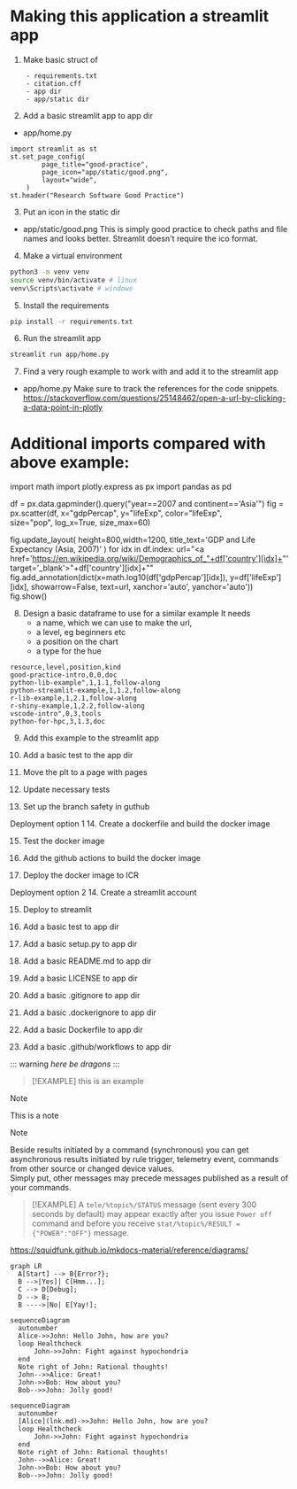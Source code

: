 # Making this application a streamlit app

1. Make basic struct of
```
    - requirements.txt
    - citation.cff
    - app dir
    - app/static dir
```

2. Add a basic streamlit app to app dir
- app/home.py
```
import streamlit as st
st.set_page_config(
        page_title="good-practice",
        page_icon="app/static/good.png",
        layout="wide",
    )
st.header("Research Software Good Practice")
```

3. Put an icon in the static dir
- app/static/good.png
This is simply good practice to check paths and file names and looks better. Streamlit doesn't require the ico format.

4. Make a virtual environment
```bash
python3 -m venv venv
source venv/bin/activate # linux
venv\Scripts\activate # windows
```

5. Install the requirements
```bash
pip install -r requirements.txt
```

6. Run the streamlit app
```bash
streamlit run app/home.py
```

7. Find a very rough example to work with and add it to the streamlit app
- app/home.py
Make sure to track the references for the code snippets.
https://stackoverflow.com/questions/25148462/open-a-url-by-clicking-a-data-point-in-plotly

# Additional imports compared with above example:
import math
import plotly.express as px
import pandas as pd

df = px.data.gapminder().query("year==2007 and continent=='Asia'")
fig = px.scatter(df, x="gdpPercap", y="lifeExp", color="lifeExp", \
                 size="pop", log_x=True, size_max=60)

fig.update_layout(
    height=800,width=1200,
    title_text='GDP and Life Expectancy (Asia, 2007)'
)
for idx in df.index:
    url="<a href='https://en.wikipedia.org/wiki/Demographics_of_"+df['country'][idx]+"' target='_blank'>"+df['country'][idx]+"</a>"
    fig.add_annotation(dict(x=math.log10(df['gdpPercap'][idx]),
                            y=df['lifeExp'][idx],
                            showarrow=False,
                            text=url,
                            xanchor='auto',
                            yanchor='auto'))
fig.show()


8. Design a basic dataframe to use for a similar example
It needs
    - a name, which we can use to make the url, 
    - a level, eg beginners etc
    - a position on the chart
    - a type for the hue
```
resource,level,position,kind
good-practice-intro,0,0,doc
python-lib-example",1,1.1,follow-along
python-streamlit-example,1,1.2,follow-along
r-lib-example,1,2.1,follow-along
r-shiny-example,1,2.2,follow-along
vscode-intro",0,3,tools
python-for-hpc,3,1.3,doc
```


9. Add this example to the streamlit app


10. Add a basic test to the app dir


11. Move the plt to a page with pages


12. Update necessary tests


13. Set up the branch safety in guthub

Deployment option 1
14. Create a dockerfile and build the docker image

15. Test the docker image


15. Add the github actions to build the docker image


16. Deploy the docker image to ICR


Deployment option 2
14. Create a  streamlit account

15. Deploy to streamlit




3. Add a basic test to app dir
4. Add a basic setup.py to app dir
5. Add a basic README.md to app dir
6. Add a basic LICENSE to app dir
7. Add a basic .gitignore to app dir
8. Add a basic .dockerignore to app dir
9. Add a basic Dockerfile to app dir
10. Add a basic .github/workflows to app dir


::: warning
*here be dragons*
:::

> [!EXAMPLE]
> this is an example

> [!NOTE]
> This is a note

> [!NOTE]
> Beside results initiated by a command (synchronous) you can get asynchronous results initiated by rule trigger, telemetry event, commands from other source or changed device values.    
Simply put, other messages may precede messages published as a result of your commands.

> [!EXAMPLE] A `tele/%topic%/STATUS` message (sent every 300 seconds by default) may appear exactly after you issue `Power off` command and before you receive `stat/%topic%/RESULT = {"POWER":"OFF"}` message.


https://squidfunk.github.io/mkdocs-material/reference/diagrams/

``` mermaid
graph LR
  A[Start] --> B{Error?};
  B -->|Yes]| C[Hmm...];
  C --> D[Debug];
  D --> B;
  B ---->|No| E[Yay!];
```

``` mermaid
sequenceDiagram
  autonumber
  Alice->>John: Hello John, how are you?
  loop Healthcheck
      John->>John: Fight against hypochondria
  end
  Note right of John: Rational thoughts!
  John-->>Alice: Great!
  John->>Bob: How about you?
  Bob-->>John: Jolly good!
```

``` mermaid
sequenceDiagram
  autonumber
  [Alice](lnk.md)->>John: Hello John, how are you?
  loop Healthcheck
      John->>John: Fight against hypochondria
  end
  Note right of John: Rational thoughts!
  John-->>Alice: Great!
  John->>Bob: How about you?
  Bob-->>John: Jolly good!
```